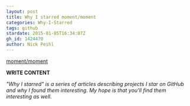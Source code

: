 ```yaml
---
layout: post
title: Why I starred moment/moment
categories: Why-I-Starred
tags: github
stardate: 2015-01-05T16:34:07Z
gh_id: 1424470
author: Nick Peihl
---
```


[moment/moment](star.repo.html_url)

**WRITE CONTENT**

*"Why I starred" is a series of articles describing projects I star on GitHub and why I found them interesting. My hope is that you'll find them interesting as well.*

